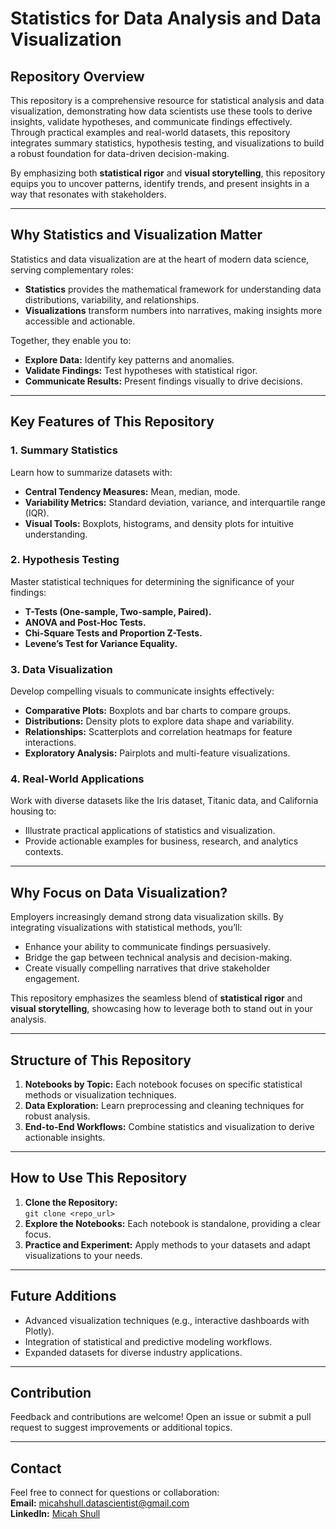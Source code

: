 # **Statistics for Data Analysis and Data Visualization**

## **Repository Overview**
This repository is a comprehensive resource for statistical analysis and data visualization, demonstrating how data scientists use these tools to derive insights, validate hypotheses, and communicate findings effectively. Through practical examples and real-world datasets, this repository integrates summary statistics, hypothesis testing, and visualizations to build a robust foundation for data-driven decision-making.

By emphasizing both **statistical rigor** and **visual storytelling**, this repository equips you to uncover patterns, identify trends, and present insights in a way that resonates with stakeholders.

---

## **Why Statistics and Visualization Matter**
Statistics and data visualization are at the heart of modern data science, serving complementary roles:
- **Statistics** provides the mathematical framework for understanding data distributions, variability, and relationships.
- **Visualizations** transform numbers into narratives, making insights more accessible and actionable.

Together, they enable you to:
- **Explore Data:** Identify key patterns and anomalies.
- **Validate Findings:** Test hypotheses with statistical rigor.
- **Communicate Results:** Present findings visually to drive decisions.

---

## **Key Features of This Repository**

### **1. Summary Statistics**
Learn how to summarize datasets with:
- **Central Tendency Measures:** Mean, median, mode.
- **Variability Metrics:** Standard deviation, variance, and interquartile range (IQR).
- **Visual Tools:** Boxplots, histograms, and density plots for intuitive understanding.

### **2. Hypothesis Testing**
Master statistical techniques for determining the significance of your findings:
- **T-Tests (One-sample, Two-sample, Paired).**
- **ANOVA and Post-Hoc Tests.**
- **Chi-Square Tests and Proportion Z-Tests.**
- **Levene’s Test for Variance Equality.**

### **3. Data Visualization**
Develop compelling visuals to communicate insights effectively:
- **Comparative Plots:** Boxplots and bar charts to compare groups.
- **Distributions:** Density plots to explore data shape and variability.
- **Relationships:** Scatterplots and correlation heatmaps for feature interactions.
- **Exploratory Analysis:** Pairplots and multi-feature visualizations.

### **4. Real-World Applications**
Work with diverse datasets like the Iris dataset, Titanic data, and California housing to:
- Illustrate practical applications of statistics and visualization.
- Provide actionable examples for business, research, and analytics contexts.

---

## **Why Focus on Data Visualization?**
Employers increasingly demand strong data visualization skills. By integrating visualizations with statistical methods, you’ll:
- Enhance your ability to communicate findings persuasively.
- Bridge the gap between technical analysis and decision-making.
- Create visually compelling narratives that drive stakeholder engagement.

This repository emphasizes the seamless blend of **statistical rigor** and **visual storytelling**, showcasing how to leverage both to stand out in your analysis.

---

## **Structure of This Repository**
1. **Notebooks by Topic:** Each notebook focuses on specific statistical methods or visualization techniques.
2. **Data Exploration:** Learn preprocessing and cleaning techniques for robust analysis.
3. **End-to-End Workflows:** Combine statistics and visualization to derive actionable insights.

---

## **How to Use This Repository**
1. **Clone the Repository:**  
   `git clone <repo_url>`
2. **Explore the Notebooks:** Each notebook is standalone, providing a clear focus.
3. **Practice and Experiment:** Apply methods to your datasets and adapt visualizations to your needs.

---

## **Future Additions**
- Advanced visualization techniques (e.g., interactive dashboards with Plotly).
- Integration of statistical and predictive modeling workflows.
- Expanded datasets for diverse industry applications.

---

## **Contribution**
Feedback and contributions are welcome! Open an issue or submit a pull request to suggest improvements or additional topics.

---

## **Contact**
Feel free to connect for questions or collaboration:  
**Email:** micahshull.datascientist@gmail.com  
**LinkedIn:** [Micah Shull](https://www.linkedin.com/in/micahshull/)

